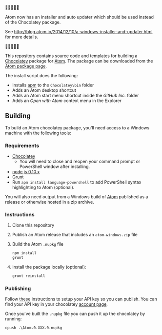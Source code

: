 :newspaper::rotating_light::newspaper::rotating_light::newspaper:

Atom now has an installer and auto updater which should be used instead
of the Chocolatey package.

See http://blog.atom.io/2014/12/10/a-windows-installer-and-updater.html for
more details.

:newspaper::rotating_light::newspaper::rotating_light::newspaper:

This repository contains source code and templates for building a
[Chocolatey](http://chocolatey.org) package for [Atom](http://atom.io).
The package can be downloaded from the
[Atom package page](https://chocolatey.org/packages/Atom).

The install script does the following:

  * Installs [apm](https://github.com/atom/apm) to the `Chocolatey\bin` folder
  * Adds an Atom desktop shortcut
  * Adds an Atom start menu shortcut inside the *GitHub Inc.* folder
  * Adds an *Open with Atom* context menu in the Explorer

## Building

To build an Atom chocolatey package, you'll need access to a Windows machine
with the following tools:

### Requirements

+ [Chocolatey](http://chocolatey.org/)
  + You will need to close and reopen your command prompt or PowerShell window
    after installing.
+ [node.js 0.10.x](http://nodejs.org/)
+ [Grunt](http://gruntjs.com/)
+ Run `apm install language-powershell` to add PowerShell syntax
  highlighting to Atom (optional).

You will also need output from a Windows build of
[Atom](http://github.com/atom/atom/releases) published as a release or
otherwise hosted in a zip archive.

### Instructions

1. Clone this repository
2. Publish an Atom release that includes an `atom-windows.zip` file
3. Build the Atom `.nupkg` file

    ```bash
    npm install
    grunt
    ```

4. Install the package locally (optional):

    ```bash
    grunt reinstall
    ```

### Publishing

Follow [these](https://github.com/chocolatey/chocolatey/wiki/CommandsPush)
instructions to setup your API key so you can publish. You can find
your API key in your chocolatey [account page](https://chocolatey.org/account).

Once you've built the `.nupkg` file you can push it up the chocolatey by
running:

```
cpush .\Atom.0.XXX.0.nupkg
```
